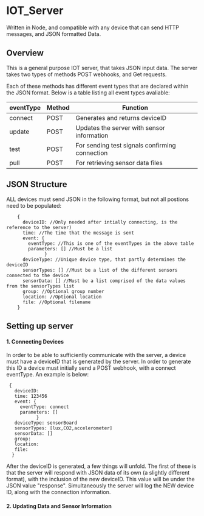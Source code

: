 # IOT_Server
Written in Node, and compatible with any device that can send HTTP messages, and JSON formatted Data.

## Overview
This is a general purpose IOT server, that takes JSON input data. The server takes two types of methods POST webhooks, and Get requests.

Each of these methods has different event types that are declared within the JSON format. Below is a table listing all event types avaliable:

|eventType|Method|Function|
|----|---|----|
|connect|POST|Generates and returns deviceID|
|update|POST|Updates the server with sensor information|
|test|POST|For sending test signals confirming connection|
|pull|POST|For retrieving sensor data files|

## JSON Structure
ALL devices must send JSON in the following format, but not all postions need to be populated:

```
    {
      deviceID: //Only needed after intially connecting, is the reference to the server)
      time: //The time that the message is sent
      event: {
        eventType: //This is one of the eventTypes in the above table
        parameters: [] //Must be a list
              }
      deviceType: //Unique device type, that partly determines the deviceID
      sensorTypes: [] //Must be a list of the different sensors connected to the device
      sensorData: [] //Must be a list comprised of the data values from the sensorTypes list
      group: //Optional group number
      location: //Optional location
      file: //Optional filename
    }
```
## Setting up server

#### 1. Connecting Devices

  In order to be able to sufficiently communicate with the server, a device must have a deviceID that is generated by the server. In order to generate this ID a device must initially send a POST webhook, with a connect eventType. An example is below:
 ```
  {
    deviceID:
    time: 123456
    event: {
      eventType: connect
      parameters: []
            }
    deviceType: sensorBoard
    sensorTypes: [lux,CO2,accelerometer]
    sensorData: []
    group:
    location:
    file:
   }
```
After the deviceID is generated, a few things will unfold. The first of these is that the server will respond with JSON data of its own (a slightly different format), with the inclusion of the new deviceID. This value will be under the JSON value "response". Simultaneously the server will log the NEW device ID, along with the connection information.

#### 2. Updating Data and Sensor Information

